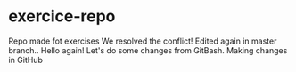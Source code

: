 # exercice-repo
Repo made fot exercises
We resolved the conflict!
Edited again in master branch..
Hello again!
Let's do some changes from GitBash.
Making changes in GitHub

